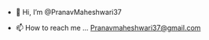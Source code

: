 - 👋 Hi, I’m @PranavMaheshwari37

- 📫 How to reach me ... Pranavmaheshwari37@gmail.com 

<!---
PranavMaheshwari37/PranavMaheshwari37 is a ✨ special ✨ repository because its `README.md` (this file) appears on your GitHub profile.
You can click the Preview link to take a look at your changes.
--->
